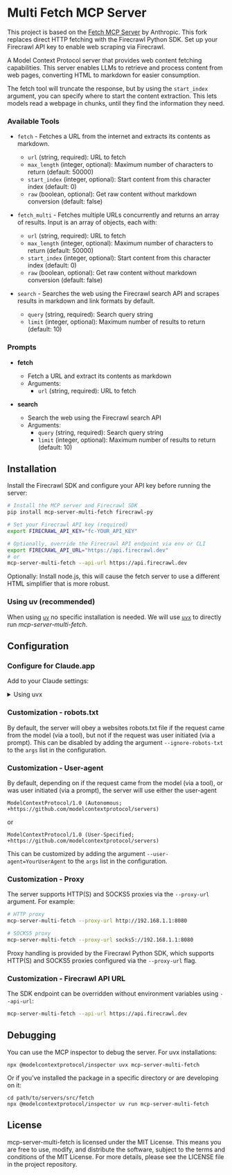# Multi Fetch MCP Server

This project is based on the [Fetch MCP Server](https://github.com/modelcontextprotocol/servers/tree/main/src/fetch) by Anthropic.
This fork replaces direct HTTP fetching with the Firecrawl Python SDK. Set up your Firecrawl API key to enable web scraping via Firecrawl.

A Model Context Protocol server that provides web content fetching capabilities. This server enables LLMs to retrieve and process content from web pages, converting HTML to markdown for easier consumption.

The fetch tool will truncate the response, but by using the `start_index` argument, you can specify where to start the content extraction. This lets models read a webpage in chunks, until they find the information they need.

### Available Tools

 - `fetch` - Fetches a URL from the internet and extracts its contents as markdown.
    - `url` (string, required): URL to fetch
    - `max_length` (integer, optional): Maximum number of characters to return (default: 50000)
    - `start_index` (integer, optional): Start content from this character index (default: 0)
    - `raw` (boolean, optional): Get raw content without markdown conversion (default: false)
 - `fetch_multi` - Fetches multiple URLs concurrently and returns an array of results. Input is an array of objects, each with:
    - `url` (string, required): URL to fetch
    - `max_length` (integer, optional): Maximum number of characters to return (default: 50000)
    - `start_index` (integer, optional): Start content from this character index (default: 0)
    - `raw` (boolean, optional): Get raw content without markdown conversion (default: false)

- `search` - Searches the web using the Firecrawl search API and scrapes results in markdown and link formats by default.
    - `query` (string, required): Search query string
    - `limit` (integer, optional): Maximum number of results to return (default: 10)
### Prompts

- **fetch**
  - Fetch a URL and extract its contents as markdown
  - Arguments:
    - `url` (string, required): URL to fetch

- **search**
  - Search the web using the Firecrawl search API
  - Arguments:
    - `query` (string, required): Search query string
    - `limit` (integer, optional): Maximum number of results to return (default: 10)
## Installation

Install the Firecrawl SDK and configure your API key before running the server:

```bash
# Install the MCP server and Firecrawl SDK
pip install mcp-server-multi-fetch firecrawl-py

# Set your Firecrawl API key (required)
export FIRECRAWL_API_KEY="fc-YOUR_API_KEY"

# Optionally, override the Firecrawl API endpoint via env or CLI
export FIRECRAWL_API_URL="https://api.firecrawl.dev"
# or
mcp-server-multi-fetch --api-url https://api.firecrawl.dev
```

Optionally: Install node.js, this will cause the fetch server to use a different HTML simplifier that is more robust.

### Using uv (recommended)

When using [`uv`](https://docs.astral.sh/uv/) no specific installation is needed. We will
use [`uvx`](https://docs.astral.sh/uv/guides/tools/) to directly run *mcp-server-multi-fetch*.


## Configuration

### Configure for Claude.app

Add to your Claude settings:

<details>
<summary>Using uvx</summary>

```json
"mcpServers": {
  "fetch": {
    "command": "uvx",
    "args": ["mcp-server-multi-fetch"]
  }
}
```
</details>

### Customization - robots.txt

By default, the server will obey a websites robots.txt file if the request came from the model (via a tool), but not if
the request was user initiated (via a prompt). This can be disabled by adding the argument `--ignore-robots-txt` to the
`args` list in the configuration.

### Customization - User-agent

By default, depending on if the request came from the model (via a tool), or was user initiated (via a prompt), the
server will use either the user-agent
```
ModelContextProtocol/1.0 (Autonomous; +https://github.com/modelcontextprotocol/servers)
```
or
```
ModelContextProtocol/1.0 (User-Specified; +https://github.com/modelcontextprotocol/servers)
```

This can be customized by adding the argument `--user-agent=YourUserAgent` to the `args` list in the configuration.

### Customization - Proxy

The server supports HTTP(S) and SOCKS5 proxies via the `--proxy-url` argument. For example:

```bash
# HTTP proxy
mcp-server-multi-fetch --proxy-url http://192.168.1.1:8080

# SOCKS5 proxy
mcp-server-multi-fetch --proxy-url socks5://192.168.1.1:8080
```

Proxy handling is provided by the Firecrawl Python SDK, which supports HTTP(S) and SOCKS5 proxies configured via the `--proxy-url` flag.

### Customization - Firecrawl API URL

The SDK endpoint can be overridden without environment variables using `--api-url`:

```bash
mcp-server-multi-fetch --api-url https://api.firecrawl.dev
```

## Debugging

You can use the MCP inspector to debug the server. For uvx installations:

```
npx @modelcontextprotocol/inspector uvx mcp-server-multi-fetch
```

Or if you've installed the package in a specific directory or are developing on it:

```
cd path/to/servers/src/fetch
npx @modelcontextprotocol/inspector uv run mcp-server-multi-fetch
```

## License

mcp-server-multi-fetch is licensed under the MIT License. This means you are free to use, modify, and distribute the software, subject to the terms and conditions of the MIT License. For more details, please see the LICENSE file in the project repository.
